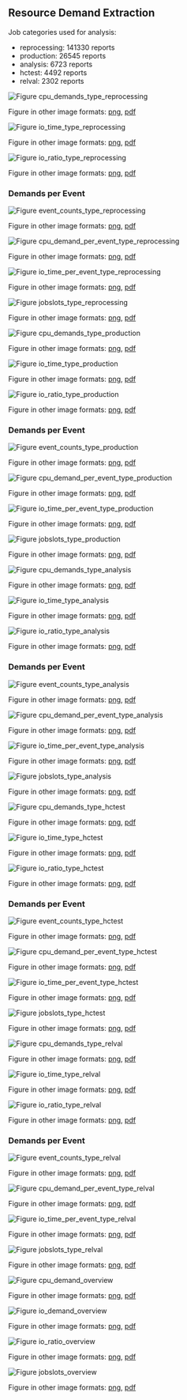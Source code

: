 ## Resource Demand Extraction
Job categories used for analysis:

- reprocessing: 141330 reports
- production: 26545 reports
- analysis: 6723 reports
- hctest: 4492 reports
- relval: 2302 reports

![Figure cpu_demands_type_reprocessing](figures-sampling/cpu_demands_type_reprocessing.png)

Figure in other image formats: [png](figures-sampling/cpu_demands_type_reprocessing.png), [pdf](figures-sampling/cpu_demands_type_reprocessing.pdf)

![Figure io_time_type_reprocessing](figures-sampling/io_time_type_reprocessing.png)

Figure in other image formats: [png](figures-sampling/io_time_type_reprocessing.png), [pdf](figures-sampling/io_time_type_reprocessing.pdf)

![Figure io_ratio_type_reprocessing](figures-sampling/io_ratio_type_reprocessing.png)

Figure in other image formats: [png](figures-sampling/io_ratio_type_reprocessing.png), [pdf](figures-sampling/io_ratio_type_reprocessing.pdf)

### Demands per Event

![Figure event_counts_type_reprocessing](figures-sampling/event_counts_type_reprocessing.png)

Figure in other image formats: [png](figures-sampling/event_counts_type_reprocessing.png), [pdf](figures-sampling/event_counts_type_reprocessing.pdf)

![Figure cpu_demand_per_event_type_reprocessing](figures-sampling/cpu_demand_per_event_type_reprocessing.png)

Figure in other image formats: [png](figures-sampling/cpu_demand_per_event_type_reprocessing.png), [pdf](figures-sampling/cpu_demand_per_event_type_reprocessing.pdf)

![Figure io_time_per_event_type_reprocessing](figures-sampling/io_time_per_event_type_reprocessing.png)

Figure in other image formats: [png](figures-sampling/io_time_per_event_type_reprocessing.png), [pdf](figures-sampling/io_time_per_event_type_reprocessing.pdf)

![Figure jobslots_type_reprocessing](figures-sampling/jobslots_type_reprocessing.png)

Figure in other image formats: [png](figures-sampling/jobslots_type_reprocessing.png), [pdf](figures-sampling/jobslots_type_reprocessing.pdf)

![Figure cpu_demands_type_production](figures-sampling/cpu_demands_type_production.png)

Figure in other image formats: [png](figures-sampling/cpu_demands_type_production.png), [pdf](figures-sampling/cpu_demands_type_production.pdf)

![Figure io_time_type_production](figures-sampling/io_time_type_production.png)

Figure in other image formats: [png](figures-sampling/io_time_type_production.png), [pdf](figures-sampling/io_time_type_production.pdf)

![Figure io_ratio_type_production](figures-sampling/io_ratio_type_production.png)

Figure in other image formats: [png](figures-sampling/io_ratio_type_production.png), [pdf](figures-sampling/io_ratio_type_production.pdf)

### Demands per Event

![Figure event_counts_type_production](figures-sampling/event_counts_type_production.png)

Figure in other image formats: [png](figures-sampling/event_counts_type_production.png), [pdf](figures-sampling/event_counts_type_production.pdf)

![Figure cpu_demand_per_event_type_production](figures-sampling/cpu_demand_per_event_type_production.png)

Figure in other image formats: [png](figures-sampling/cpu_demand_per_event_type_production.png), [pdf](figures-sampling/cpu_demand_per_event_type_production.pdf)

![Figure io_time_per_event_type_production](figures-sampling/io_time_per_event_type_production.png)

Figure in other image formats: [png](figures-sampling/io_time_per_event_type_production.png), [pdf](figures-sampling/io_time_per_event_type_production.pdf)

![Figure jobslots_type_production](figures-sampling/jobslots_type_production.png)

Figure in other image formats: [png](figures-sampling/jobslots_type_production.png), [pdf](figures-sampling/jobslots_type_production.pdf)

![Figure cpu_demands_type_analysis](figures-sampling/cpu_demands_type_analysis.png)

Figure in other image formats: [png](figures-sampling/cpu_demands_type_analysis.png), [pdf](figures-sampling/cpu_demands_type_analysis.pdf)

![Figure io_time_type_analysis](figures-sampling/io_time_type_analysis.png)

Figure in other image formats: [png](figures-sampling/io_time_type_analysis.png), [pdf](figures-sampling/io_time_type_analysis.pdf)

![Figure io_ratio_type_analysis](figures-sampling/io_ratio_type_analysis.png)

Figure in other image formats: [png](figures-sampling/io_ratio_type_analysis.png), [pdf](figures-sampling/io_ratio_type_analysis.pdf)

### Demands per Event

![Figure event_counts_type_analysis](figures-sampling/event_counts_type_analysis.png)

Figure in other image formats: [png](figures-sampling/event_counts_type_analysis.png), [pdf](figures-sampling/event_counts_type_analysis.pdf)

![Figure cpu_demand_per_event_type_analysis](figures-sampling/cpu_demand_per_event_type_analysis.png)

Figure in other image formats: [png](figures-sampling/cpu_demand_per_event_type_analysis.png), [pdf](figures-sampling/cpu_demand_per_event_type_analysis.pdf)

![Figure io_time_per_event_type_analysis](figures-sampling/io_time_per_event_type_analysis.png)

Figure in other image formats: [png](figures-sampling/io_time_per_event_type_analysis.png), [pdf](figures-sampling/io_time_per_event_type_analysis.pdf)

![Figure jobslots_type_analysis](figures-sampling/jobslots_type_analysis.png)

Figure in other image formats: [png](figures-sampling/jobslots_type_analysis.png), [pdf](figures-sampling/jobslots_type_analysis.pdf)

![Figure cpu_demands_type_hctest](figures-sampling/cpu_demands_type_hctest.png)

Figure in other image formats: [png](figures-sampling/cpu_demands_type_hctest.png), [pdf](figures-sampling/cpu_demands_type_hctest.pdf)

![Figure io_time_type_hctest](figures-sampling/io_time_type_hctest.png)

Figure in other image formats: [png](figures-sampling/io_time_type_hctest.png), [pdf](figures-sampling/io_time_type_hctest.pdf)

![Figure io_ratio_type_hctest](figures-sampling/io_ratio_type_hctest.png)

Figure in other image formats: [png](figures-sampling/io_ratio_type_hctest.png), [pdf](figures-sampling/io_ratio_type_hctest.pdf)

### Demands per Event

![Figure event_counts_type_hctest](figures-sampling/event_counts_type_hctest.png)

Figure in other image formats: [png](figures-sampling/event_counts_type_hctest.png), [pdf](figures-sampling/event_counts_type_hctest.pdf)

![Figure cpu_demand_per_event_type_hctest](figures-sampling/cpu_demand_per_event_type_hctest.png)

Figure in other image formats: [png](figures-sampling/cpu_demand_per_event_type_hctest.png), [pdf](figures-sampling/cpu_demand_per_event_type_hctest.pdf)

![Figure io_time_per_event_type_hctest](figures-sampling/io_time_per_event_type_hctest.png)

Figure in other image formats: [png](figures-sampling/io_time_per_event_type_hctest.png), [pdf](figures-sampling/io_time_per_event_type_hctest.pdf)

![Figure jobslots_type_hctest](figures-sampling/jobslots_type_hctest.png)

Figure in other image formats: [png](figures-sampling/jobslots_type_hctest.png), [pdf](figures-sampling/jobslots_type_hctest.pdf)

![Figure cpu_demands_type_relval](figures-sampling/cpu_demands_type_relval.png)

Figure in other image formats: [png](figures-sampling/cpu_demands_type_relval.png), [pdf](figures-sampling/cpu_demands_type_relval.pdf)

![Figure io_time_type_relval](figures-sampling/io_time_type_relval.png)

Figure in other image formats: [png](figures-sampling/io_time_type_relval.png), [pdf](figures-sampling/io_time_type_relval.pdf)

![Figure io_ratio_type_relval](figures-sampling/io_ratio_type_relval.png)

Figure in other image formats: [png](figures-sampling/io_ratio_type_relval.png), [pdf](figures-sampling/io_ratio_type_relval.pdf)

### Demands per Event

![Figure event_counts_type_relval](figures-sampling/event_counts_type_relval.png)

Figure in other image formats: [png](figures-sampling/event_counts_type_relval.png), [pdf](figures-sampling/event_counts_type_relval.pdf)

![Figure cpu_demand_per_event_type_relval](figures-sampling/cpu_demand_per_event_type_relval.png)

Figure in other image formats: [png](figures-sampling/cpu_demand_per_event_type_relval.png), [pdf](figures-sampling/cpu_demand_per_event_type_relval.pdf)

![Figure io_time_per_event_type_relval](figures-sampling/io_time_per_event_type_relval.png)

Figure in other image formats: [png](figures-sampling/io_time_per_event_type_relval.png), [pdf](figures-sampling/io_time_per_event_type_relval.pdf)

![Figure jobslots_type_relval](figures-sampling/jobslots_type_relval.png)

Figure in other image formats: [png](figures-sampling/jobslots_type_relval.png), [pdf](figures-sampling/jobslots_type_relval.pdf)

![Figure cpu_demand_overview](figures-sampling/cpu_demand_overview.png)

Figure in other image formats: [png](figures-sampling/cpu_demand_overview.png), [pdf](figures-sampling/cpu_demand_overview.pdf)

![Figure io_demand_overview](figures-sampling/io_demand_overview.png)

Figure in other image formats: [png](figures-sampling/io_demand_overview.png), [pdf](figures-sampling/io_demand_overview.pdf)

![Figure io_ratio_overview](figures-sampling/io_ratio_overview.png)

Figure in other image formats: [png](figures-sampling/io_ratio_overview.png), [pdf](figures-sampling/io_ratio_overview.pdf)

![Figure jobslots_overview](figures-sampling/jobslots_overview.png)

Figure in other image formats: [png](figures-sampling/jobslots_overview.png), [pdf](figures-sampling/jobslots_overview.pdf)

